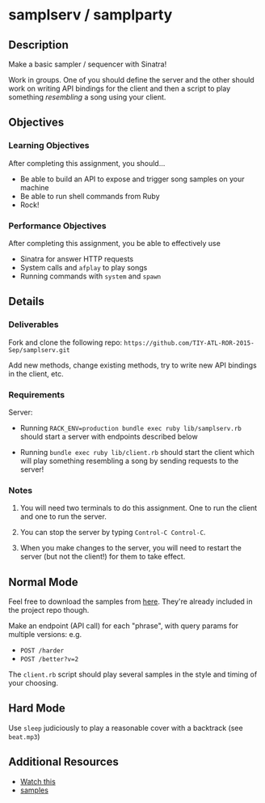 # samplserv / samplparty

## Description

Make a basic sampler / sequencer with Sinatra!

Work in groups. One of you should define the
server and the other should work on writing API
bindings for the client and then a script to play
something *resembling* a song using your client.

## Objectives

### Learning Objectives

After completing this assignment, you should…

* Be able to build an API to expose and trigger song samples on your machine
* Be able to run shell commands from Ruby
* Rock!

### Performance Objectives

After completing this assignment, you be able to effectively use

* Sinatra for answer HTTP requests
* System calls and `afplay` to play songs
* Running commands with `system` and `spawn`

## Details

### Deliverables

Fork and clone the following repo:
      `https://github.com/TIY-ATL-ROR-2015-Sep/samplserv.git`

Add new methods, change existing methods, try to write new API bindings
in the client, etc.

### Requirements

Server:
* Running `RACK_ENV=production bundle exec ruby lib/samplserv.rb` should
  start a server with endpoints described below

* Running `bundle exec ruby lib/client.rb` should start the client which will
  play something resembling a song by sending requests to the server! 

### Notes

1. You will need two terminals to do this assignment.
   One to run the client and one to run the server.

2. You can stop the server by typing `Control-C Control-C`.

3. When you make changes to the server, you will need to
   restart the server (but not the client!) for them to take effect.

## Normal Mode

Feel free to download the samples from [here][samples]. They're already
included in the project repo though.

Make an endpoint (API call) for each "phrase",
with query params for multiple versions: e.g.

* `POST /harder`
* `POST /better?v=2`

The `client.rb` script should play several samples
in the style and timing of your choosing.

## Hard Mode

Use `sleep` judiciously to play a reasonable cover with a backtrack
(see `beat.mp3`)

## Additional Resources

* [Watch this](https://www.youtube.com/watch?v=gAjR4_CbPpQ)
* [samples][samples]

[samples]: http://redlinernotes.com/docs/daft-samples.zip
